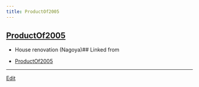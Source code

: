 ```yaml
---
title: ProductOf2005
---
```


## [ProductOf2005](/ProductOf2005)

*  House renovation (Nagoya)## Linked from

* [ProductOf2005](/ProductOf2005)


----
[Edit](https://github.com/vitroid/vitroid.github.io/edit/master/MD/ProductOf2005.md)
